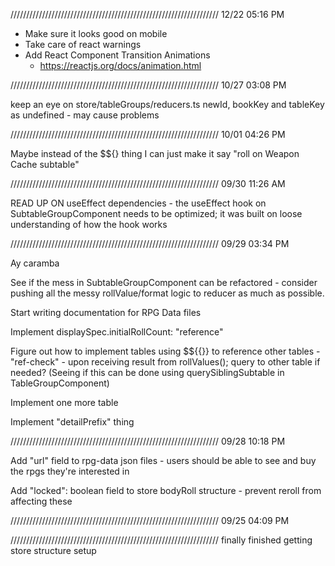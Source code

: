 //////////////////////////////////////////////////////////////////
12/22 05:16 PM

- Make sure it looks good on mobile
- Take care of react warnings
- Add React Component Transition Animations
    - https://reactjs.org/docs/animation.html


//////////////////////////////////////////////////////////////////
10/27 03:08 PM

keep an eye on store/tableGroups/reducers.ts newId, bookKey and tableKey as undefined - may cause problems


//////////////////////////////////////////////////////////////////
10/01 04:26 PM

Maybe instead of the $${} thing I can just make it say "roll on Weapon Cache subtable"


//////////////////////////////////////////////////////////////////
09/30 11:26 AM

READ UP ON useEffect dependencies - the useEffect hook on SubtableGroupComponent needs to be optimized; it was built on loose understanding of how the hook works

<!-- Make it so selectedTable is stored in State/read from state - navigating off / to /about resets the selectedTable in the select element -->


//////////////////////////////////////////////////////////////////
09/29 03:34 PM

Ay caramba

See if the mess in SubtableGroupComponent can be refactored - consider pushing all the messy rollValue/format logic to reducer as much as possible.

Start writing documentation for RPG Data files

Implement displaySpec.initialRollCount: "reference"

Figure out how to implement tables using $${{}} to reference other tables - "ref-check" - upon receiving result from rollValues(); query to other table if needed?
(Seeing if this can be done using querySiblingSubtable in TableGroupComponent)

Implement one more table

Implement "detailPrefix" thing


//////////////////////////////////////////////////////////////////
09/28 10:18 PM

Add "url" field to rpg-data json files - users should be able to see and buy the rpgs they're interested in

Add "locked": boolean field to store bodyRoll structure - prevent reroll from affecting these

//////////////////////////////////////////////////////////////////
09/25 04:09 PM

<!-- MAKE SURE views/Home.tsx mapDispatch deleteTableGroup DELETES ALL CHILDREN OBJECTS IN STORE!!!!!!! -->

<!-- DISABLE buttons where functionality is not yet ready (e.g. reroll all tableGroupBodyRolls) -->


//////////////////////////////////////////////////////////////////
finally finished getting store structure setup

<!-- next -
begin reimplementing Tablegroup components with select menu
  addTableGroup button should create one of these components
  deleteTableGroup button should erase that component

  The component should have internal state to keep track of its current selectvalue


remaining concern - triggering dispatches to multiple reducers

Clicking the roll button -
if select value is different reset table
setting table should trigger destruction/creation of subtables (which should trigger the destruction/creation of their body rolls) -->